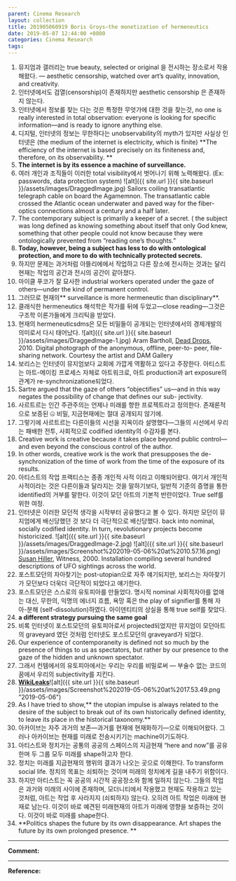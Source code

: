 ```yaml
---
parent: Cinema Research
layout: collection
title: 201905060919 Boris Groys—the monetization of hermeneutics
date: 2019-05-07 12:44:00 +0800
categories: Cinema Research
tags:
---
```



1. 뮤지엄과 갤러리는 true beauty, selected or original 을 전시하는 장소로서 작용해왔다. — aesthetic censorship, watched over art’s quality, innovation, and creativity.
2. 인터넷에서도 검열(censorship)이 존재하지만 aesthetic censorship 은 존재하지 않는다.
3. 인터넷에서 정보를 찾는 다는 것은 특정한 무엇가에 대한 것을 찾는것, no one is really interested in total observation: everyone is looking for specific information—and is ready to ignore anything else.
4. 디지털, 인터넷의 정보는 무한하다는 unobservability의 myth가 있지만 사실상 인터넷은 (the medium of the internet is electricity, which is finite) **The efficiency of the internet is based precisely on its finiteness and, therefore, on its observability. **
5. **The internet is by its essence a machine of surveillance.**
6. 여러 개인과 조직들이 이러한 total visibility에서 벗어나기 위해 노력해왔다. (Ex: passwords, data protection system)
![alt]({{ site.url }}{{ site.baseurl }}/assets/images/DraggedImage.jpg)
Sailors coiling transatlantic telegraph cable on board the Agamemnon. The transatlantic cable crossed the Atlantic ocean underwater and paved way for the fiber-optics connections almost a century and a half later.
7. The contemporary subject is primarily a keeper of a secret. ( the subject was long defined as knowing something about itself that only God knew, something that other people could not know because they were ontologically prevented from “reading one’s thoughts.”
8. **Today, however, being a subject has less to do with ontological protection, and more to do with technically protected secrets.**
9. 하지만 문제는 과거처럼 아뜰리에에서 작업하고 다른 장소에 전시하는 것과는 달리 현재는 작업의 공간과 전시의 공간이 같아졌다.
10. 마이클 푸코가 잘 묘사한 industrial workers operated under the gaze of others—under the kind of permanent control.
11. 그러므로 현재의** surveillance is more hermeneutic than disciplinary**.
12. 클래식한 hermeneutics 해석학은 작가를 뒤에 두었고—close reading—그것은 구조학 이론가들에게 크리틱을 받았다.
13. 현재의 hermeneuticsdms은 모든 비밀들이 공개되는 인터넷에서의 경제개발의 의미로서 다시 태어났다.
![alt]({{ site.url }}{{ site.baseurl }}/assets/images/DraggedImage-1.jpg)
 Aram Bartholl, [Dead Drops](https://deaddrops.com/), 2010. Digital photograph of the anonymous, offline, peer-to- peer, file-sharing network. Courtesy the artist and DAM Gallery
14. 보리스는 인터넷이 뮤지엄보다 교회에 가깝게 역활하고 있다고 주장한다. 아티스트는 아트-메이킹 프로세스 자체로 아트워크로, 아트 production과 art exposure의 관계가 re-synchronizatione되었다.
15. Sartre argued that the gaze of others “objectifies” us—and in this way negates the possibility of change that defines our sub- jectivity.
16. 사르트르는 인간 주관주의는 언제나 미래를 향한 프로젝트라고 정의한다. 존재론적으로 보증된 🤐 비밀, 지금현재에는 절대 공개되지 않기에.
17. 그렇기에 사르트르는 다른이들의 시선을 지옥이라 설명했다—그들의 시선에서 우리는 패배한 전투, 사회적으로 codified identity의 수감자를 본다.
18. Creative work is creative because it takes place beyond public control—and even beyond the conscious control of the author.
19.  In other words, creative work is the work that presupposes the de-synchronization of the time of work from the time of the exposure of its results.
20. 아티스트의 작업 프랙티스는 종종 개인적 사적 이라고 이해되어왔다. 여기서 개인적 사적이라는 것은 다른이들과 달라지는 것을 말하기보다, 일반적 기준의 증명을 통한identified의 거부를 말한다. 이것이 모던 아트의 기본적 반란이었다. True self를 위한 여정.
21. 인터넷은 이러한 모던적 생각을 시작부터 공유했다고 볼 수 있다. 하지만 모던이 뮤지엄에게 배신당했던 것 보다 더 극단적으로 배신당했다. back into nominal, socially codified identity. In turn, revolutionary projects become historicized.
![alt]({{ site.url }}{{ site.baseurl }}/assets/images/DraggedImage-2.jpg)
![alt]({{ site.url }}{{ site.baseurl }}/assets/images/Screenshot%202019-05-06%20at%2010.57.16.png)
 [Susan Hiller](http://www.susanhiller.org/home.html), Witness, 2000. Installation compiling several hundred descriptions of UFO sightings across the world.
22. 포스트모던의 자아찾기는 post-utopian으로 자주 얘기되지만, 보리스는 자아찾기가 모던보다 더욱더 극단적이 되었다고 얘기한다.
23. 포스트모던은 스스로의 유토피아를 만들었다. 명시적 nominal 사회적자아를 없애는 대신, 무한의, 익명의 에너지 흐름, 욕망 혹은 the play of signifier를 통해 자아-분해 (self-dissolution)하였다. 아이덴티티의 상실을 통해 true self를 찾았다.
24.  **a different strategy pursuing the same goal**
25. 비록 인터넷이 포스트모던의 유토피아로서 projected되었지만 뮤지엄이 모던아트의 graveyard 였던 것처럼 인터넷도 포스트모던의 graveyard가 되었다.
26.  Our experience of contemporaneity is defined not so much by the presence of things to us as spectators, but rather by our presence to the gaze of the hidden and unknown spectator.
27. 그래서 컨템에서의 유토피아에서는 우리는 우리를 비밀로써 — 부술수 없는 코드의 꿈에서 우리의 subjectivity를 지킨다.
28. **[WikiLeaks](https://wikileaks.org/)**![alt]({{ site.url }}{{ site.baseurl }}/assets/images/Screenshot%202019-05-06%20at%2017.53.49.png "2019-05-06")
29. As I have tried to show,** the utopian impulse is always related to the desire of the subject to break out of its own historically defined identity, to leave its place in the historical taxonomy.**
30. 아카이브는 자주 과거의 보존—과거를 현재에 현재화하기—으로 이해되어왔다. 그러나 아카이브는 현재를 미래로 전송시키기는 machine이기도하다.
31. 아티스트와 정치가는 공통의 공공의 스페이스의 지금현재 “here and now”를 공유한며 두 그룹 모두 미래를 shape하고자 한다.
32. 정치는 미래를 지금현재의 행위의 결과가 나오는 곳으로 이해한다. To transform social life. 정치의 목표는 쇠퇴하는 것이며 미래의 정치에게 길을 내주기 위함이다.
33. 하지만 아티스트는 꼭 공공의 시간적 공공장소와 함께 일하지 않는다. 그들의 작업은 과거와 미래의 사이에 존재하며, 모더니티에서 작용했고 현재도 작용하고 있는 것처럼, 아트는 작업 후 사라지지 (쇠퇴하지) 않는다. 오히려 아트 작업은 미래에 현재로 남는다. 이것이 바로 예견된 미래현재의 아트가 미래에 영향을 보증하는 것이다. 이것이 바로 미래를 shape한다.
34. **Politics shapes the future by its own disappearance. Art shapes the future by its own prolonged presence. **


----
**Comment:**


----
**Reference:**
